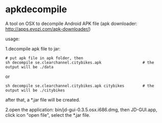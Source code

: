 # apkdecompile
A tool on OSX to decompile Android APK file
(apk downloader: http://apps.evozi.com/apk-downloader/)

usage:

1.decompile apk file to jar:
```
# put apk file in apk folder, then
sh decompile se.clearchannel.citybikes.apk   				# the output will be ./data
```    
  or
```  
sh decompile se.clearchannel.citybikes.apk citybikes		# the output will be ./citybikes
```
after that, a *.jar file will be created.

2.open the application: bin/jd-gui-0.3.5.osx.i686.dmg, then JD-GUI.app, click icon "open file", select the *.jar file.

